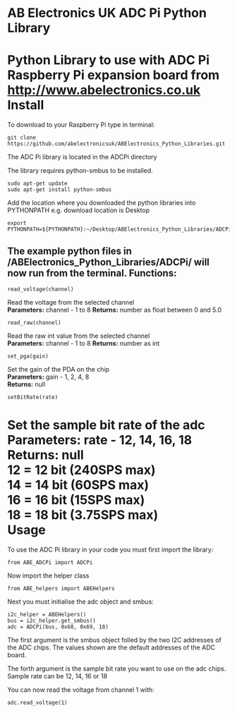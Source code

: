 AB Electronics UK ADC Pi Python Library
=====

Python Library to use with ADC Pi Raspberry Pi expansion board from http://www.abelectronics.co.uk
Install
====

To download to your Raspberry Pi type in terminal: 

```
git clone https://github.com/abelectronicsuk/ABElectronics_Python_Libraries.git
```

The ADC Pi library is located in the ADCPi directory

The library requires python-smbus to be installed.
```
sudo apt-get update
sudo apt-get install python-smbus
```
Add the location where you downloaded the python libraries into PYTHONPATH e.g. download location is Desktop
```
export PYTHONPATH=${PYTHONPATH}:~/Desktop/ABElectronics_Python_Libraries/ADCPi/
```

The example python files in /ABElectronics_Python_Libraries/ADCPi/ will now run from the terminal.
Functions:
----------
```
read_voltage(channel) 
```
Read the voltage from the selected channel  
**Parameters:** channel - 1 to 8 
**Returns:** number as float between 0 and 5.0

```
read_raw(channel) 
```
Read the raw int value from the selected channel  
**Parameters:** channel - 1 to 8 
**Returns:** number as int

```
set_pga(gain)
```
Set the gain of the PDA on the chip  
**Parameters:** gain -  1, 2, 4, 8  
**Returns:** null

```
setBitRate(rate)
```
Set the sample bit rate of the adc  
**Parameters:** rate -  12, 14, 16, 18  
**Returns:** null  
12 = 12 bit (240SPS max)  
14 = 14 bit (60SPS max)  
16 = 16 bit (15SPS max)  
18 = 18 bit (3.75SPS max)  
Usage
====

To use the ADC Pi library in your code you must first import the library:
```
from ABE_ADCPi import ADCPi
```
Now import the helper class
```
from ABE_helpers import ABEHelpers
```
Next you must initialise the adc object and smbus:
```
i2c_helper = ABEHelpers()
bus = i2c_helper.get_smbus()
adc = ADCPi(bus, 0x68, 0x69, 18)
```
The first argument is the smbus object folled by the two I2C addresses of the ADC chips. The values shown are the default addresses of the ADC board.

The forth argument is the sample bit rate you want to use on the adc chips. Sample rate can be 12, 14, 16 or 18

You can now read the voltage from channel 1 with:
```
adc.read_voltage(1)
```
